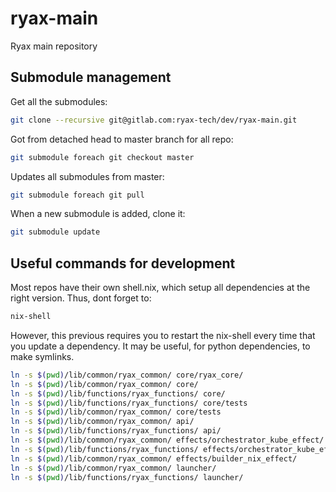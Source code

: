 # ryax-main

Ryax main repository

## Submodule management

Get all the submodules:
```sh
git clone --recursive git@gitlab.com:ryax-tech/dev/ryax-main.git
```

Got from detached head to master branch for all repo:
```sh
git submodule foreach git checkout master
```

Updates all submodules from master:
```sh
git submodule foreach git pull
```

When a new submodule is added, clone it:
```sh
git submodule update
```

## Useful commands for development

Most repos have their own shell.nix, which setup all dependencies at the right version.
Thus, dont forget to:
```sh
nix-shell
```

However, this previous requires you to restart the nix-shell every time that you update a dependency.
It may be useful, for python dependencies, to make symlinks.
```sh
ln -s $(pwd)/lib/common/ryax_common/ core/ryax_core/
ln -s $(pwd)/lib/common/ryax_common/ core/
ln -s $(pwd)/lib/functions/ryax_functions/ core/
ln -s $(pwd)/lib/functions/ryax_functions/ core/tests
ln -s $(pwd)/lib/common/ryax_common/ core/tests
ln -s $(pwd)/lib/common/ryax_common/ api/
ln -s $(pwd)/lib/functions/ryax_functions/ api/
ln -s $(pwd)/lib/common/ryax_common/ effects/orchestrator_kube_effect/
ln -s $(pwd)/lib/functions/ryax_functions/ effects/orchestrator_kube_effect/
ln -s $(pwd)/lib/common/ryax_common/ effects/builder_nix_effect/
ln -s $(pwd)/lib/common/ryax_common/ launcher/
ln -s $(pwd)/lib/functions/ryax_functions/ launcher/
```
